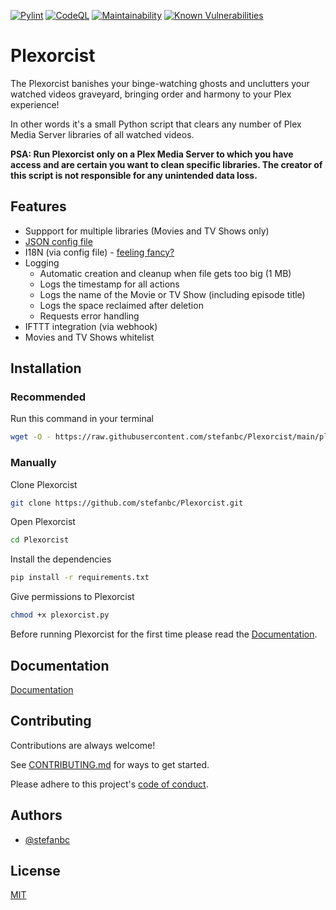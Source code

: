 [![Pylint](https://github.com/stefanbc/Plexorcist/actions/workflows/pylint.yml/badge.svg)](https://github.com/stefanbc/Plexorcist/actions/workflows/pylint.yml) [![CodeQL](https://github.com/stefanbc/Plexorcist/actions/workflows/github-code-scanning/codeql/badge.svg)](https://github.com/stefanbc/Plexorcist/actions/workflows/github-code-scanning/codeql) [![Maintainability](https://api.codeclimate.com/v1/badges/f44eaf297abb78dc4f36/maintainability)](https://codeclimate.com/github/stefanbc/Plexorcist/maintainability) [![Known Vulnerabilities](https://snyk.io/test/github/stefanbc/Plexorcist/badge.svg)](https://snyk.io/test/github/stefanbc/Plexorcist)

# Plexorcist

The Plexorcist banishes your binge-watching ghosts and unclutters your watched videos graveyard, bringing order and harmony to your Plex experience!

In other words it's a small Python script that clears any number of Plex Media Server libraries of all watched videos.

**PSA: Run Plexorcist only on a Plex Media Server to which you have access and are certain you want to clean specific libraries. The creator of this script is not responsible for any unintended data loss.**

## Features

- Suppport for multiple libraries (Movies and TV Shows only)
- [JSON config file](https://github.com/stefanbc/Plexorcist/wiki/Configuration)
- I18N (via config file) - [feeling fancy?](https://github.com/stefanbc/Plexorcist/wiki/I18N---King-James-Version)
- Logging
  - Automatic creation and cleanup when file gets too big (1 MB)
  - Logs the timestamp for all actions
  - Logs the name of the Movie or TV Show (including episode title)
  - Logs the space reclaimed after deletion
  - Requests error handling
- IFTTT integration (via webhook)
- Movies and TV Shows whitelist

## Installation

### Recommended

Run this command in your terminal

```bash
wget -O - https://raw.githubusercontent.com/stefanbc/Plexorcist/main/plexorcist.install.sh | bash
```

### Manually

Clone Plexorcist

```bash
git clone https://github.com/stefanbc/Plexorcist.git
```

Open Plexorcist

```bash
cd Plexorcist
```

Install the dependencies

```bash
pip install -r requirements.txt
```

Give permissions to Plexorcist

```bash
chmod +x plexorcist.py
```

Before running Plexorcist for the first time please read the [Documentation](#documentation).

## Documentation

[Documentation](https://github.com/stefanbc/Plexorcist/wiki)

## Contributing

Contributions are always welcome!

See [CONTRIBUTING.md](https://github.com/stefanbc/Plexorcist/blob/main/CONTRIBUTING.md) for ways to get started.

Please adhere to this project's [code of conduct](https://github.com/stefanbc/Plexorcist/blob/main/CODE_OF_CONDUCT.md).

## Authors

- [@stefanbc](https://www.github.com/stefanbc)

## License

[MIT](https://github.com/stefanbc/Plexorcist/blob/main/LICENSE)
